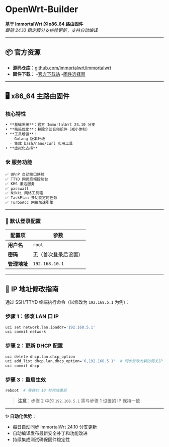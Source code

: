 # OpenWrt-Builder  
**基于 ImmortalWrt 的 x86_64 路由固件**  
*跟随 24.10 稳定版分支持续更新，支持自动编译*

---

## 📦 官方资源  
- **源码仓库**：[github.com/immortalwrt/immortalwrt](https://github.com/immortalwrt/immortalwrt)  
- **固件下载**：  -[官方下载站](https://downloads.immortalwrt.org/)  -[固件选择器](https://firmware-selector.immortalwrt.org/)  

---

## 🖥️ x86_64 主路由固件  
### 核心特性  
```markdown
• **基础系统**：官方 ImmortalWrt 24.10 分支  
• **精简优化**：移除全部音频组件（减小体积）  
• **工具增强**：  
  - Golang 版本升级  
  - 集成 bash/nano/curl 实用工具  
• **虚拟化支持** 
```

### 🛠️ 服务功能  
```markdown
✅ UPnP 自动端口映射  
✅ TTYD 网页终端控制台  
✅ KMS 激活服务
✅ passwall  
✅ Nikki 网络工具箱  
✅ TaskPlan 多功能定时任务  
✅ TurboAcc 网络加速引擎  
```

---

### 🔐 默认登录配置  
| 配置项       | 参数              |  
|-------------|------------------|  
| **用户名**   | `root`           |  
| **密码**     | 无（首次登录后设置）|  
| **管理地址** | `192.168.10.1`   |  

---

## 🔧 IP 地址修改指南  
通过 SSH/TTYD 终端执行命令（以修改为 `192.168.5.1` 为例）：  

### 步骤 1：修改 LAN 口 IP  
```bash
uci set network.lan.ipaddr='192.168.5.1'
uci commit network
```

### 步骤 2：更新 DHCP 配置  
```bash
uci delete dhcp.lan.dhcp_option
uci add_list dhcp.lan.dhcp_option='6,192.168.5.1'  # 同步修改为新的网关IP
uci commit dhcp
```

### 步骤 3：重启生效  
```bash
reboot  # 等待约 10 秒完成重启
```

> **注意**：步骤 2 中的 `192.168.5.1` 需与步骤 1 设置的 IP 保持一致

---

**✨ 自动化优势**：  
- 每日自动同步 ImmortalWrt 24.10 分支更新  
- 自动编译发布最新安全补丁和功能改进  
- 持续集成测试确保固件稳定性